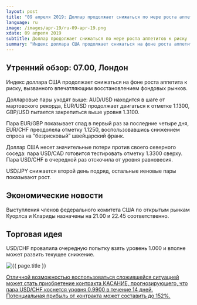 ```yaml
---
layout: post
title: "09 апреля 2019: Доллар продолжает снижаться по мере роста аппетитов к риску"
language: ru
image: /images/apr-19/ru-09-apr-19.png
xdate: 09 апреля 2019
subtitle: Доллар продолжает снижаться по мере роста аппетитов к риску
summary: "Индекс доллара США продолжает снижаться на фоне роста аппетита к риску, вызванного впечатляющим восстановлением фондовых рынков. Долларовые пары уходят выше: AUD/USD находится в шаге от мартовского рекорда, EUR/USD продолжает двигаться к отметке 1.1300, GBP/USD пытается закрепиться выше уровня 1.3100"
---
```

## Утренний обзор: 07.00, Лондон
 
Индекс доллара США продолжает снижаться на фоне роста аппетита к риску, вызванного впечатляющим восстановлением фондовых рынков.

Долларовые пары уходят выше: AUD/USD находится в шаге от мартовского рекорда, EUR/USD продолжает двигаться к отметке 1.1300, GBP/USD пытается закрепиться выше уровня 1.3100.

Пара EUR/GBP показывает спад в первый раз за последние четыре дня, EUR/CHF преодолела отметку 1.1250, воспользовавшись снижением спроса на “безрисковый” швейцарский франк.

Доллар США несет значительные потери против своего северного соседа: пара USD/CAD готовится тестировать отметку 1.3300 сверху. Пара USD/CHF в очередной раз отскочила от уровня равновесия.

USD/JPY снижается второй день подряд, остальные иеновые пары показывают рост.
 
## Экономические новости
 
Выступления членов федерального комитета США по открытым рынкам Куорлса и Клариды назначены на 21.00 и 22.45 соответственно.
 
## Торговая идея
 
USD/CHF провалила очередную попытку взять уровень 1.000 и вполне может развить текущее снижение.

<img src="{{ site.url }}/images/apr-19/ru-09-apr-19.png" alt="{{ page.title }}"  title="{{ page.title }}">

<a href="%LINK%%?currency=USD&amp;market=forex&underlying=frxUSDCHF&formname=touchnotouch&duration_amount=14&duration_units=d&amount=10&amount_type=stake&expiry_type=duration&barrier=0.9900" target="_blank" rel="noopener noreferrer nofollow">Отличной возможностью воспользоваться сложившейся ситуацией может стать приобретение контракта КАСАНИЕ, прогнозирующего, что пара USD/CHF коснется уровня 0.9900 в течение 14 дней. Потенциальная прибыль от контракта может составить до 152%.</a>

